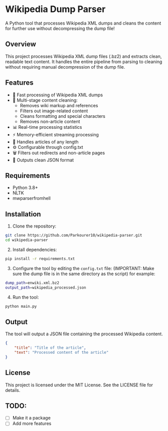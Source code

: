 # Wikipedia Dump Parser

A Python tool that processes Wikipedia XML dumps and cleans the content for further use without decompressing the dump file!

## Overview
This project processes Wikipedia XML dump files (.bz2) and extracts clean, readable text content. It handles the entire pipeline from parsing to cleaning without requiring manual decompression of the dump file.

## Features
- 🚀 Fast processing of Wikipedia XML dumps
- 🧹 Multi-stage content cleaning:
  - Removes wiki markup and references
  - Filters out image-related content
  - Cleans formatting and special characters
  - Removes non-article content
- 📊 Real-time processing statistics
- ⚡ Memory-efficient streaming processing
- 🔄 Handles articles of any length
- ⚙️ Configurable through config.txt
- 🗑️ Filters out redirects and non-article pages
- 💾 Outputs clean JSON format

## Requirements
- Python 3.8+
- NLTK
- mwparserfromhell

## Installation

1. Clone the repository:

```bash
git clone https://github.com/Parkourer10/wikipedia-parser.git
cd wikipedia-parser
```


2. Install dependencies:

```bash
pip install -r requirements.txt
```


3. Configure the tool by editing the `config.txt` file: (IMPORTANT: Make sure the dump file is in the same directory as the script)
for example:
```bash
dump_path=enwiki.xml.bz2
output_path=wikipedia_processed.json
```


4. Run the tool:

```bash
python main.py
```


## Output

The tool will output a JSON file containing the processed Wikipedia content.
```json
{
    "title": "Title of the article",
    "text": "Processed content of the article"
}
```

## License
This project is licensed under the MIT License. See the LICENSE file for details.

## TODO:
- [ ] Make it a package
- [ ] Add more features